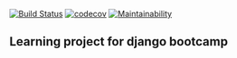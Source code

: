 [![Build Status](https://travis-ci.org/moneypark/whydjango.svg?branch=master)](https://travis-ci.org/moneypark/whydjango)
[![codecov](https://codecov.io/gh/moneypark/whydjango/branch/master/graph/badge.svg)](https://codecov.io/gh/moneypark/whydjango)
[![Maintainability](https://api.codeclimate.com/v1/badges/aade92934796605b4c18/maintainability)](https://codeclimate.com/github/moneypark/whydjango/maintainability)
## Learning project for django bootcamp
